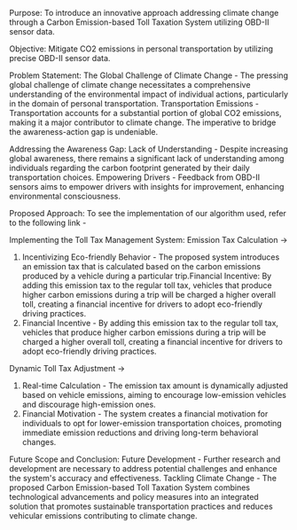 Purpose:
To introduce an innovative approach addressing climate change through a Carbon Emission-based Toll Taxation System utilizing OBD-II sensor data.

Objective:
Mitigate CO2 emissions in personal transportation by utilizing precise OBD-II sensor data.

Problem Statement:
The Global Challenge of Climate Change - The pressing global challenge of climate change necessitates a comprehensive understanding of the environmental impact of individual actions, particularly in the domain of personal transportation.
Transportation Emissions - Transportation accounts for a substantial portion of global CO2 emissions, making it a major contributor to climate change. The imperative to bridge the awareness-action gap is undeniable.

Addressing the Awareness Gap:
Lack of Understanding - Despite increasing global awareness, there remains a significant lack of understanding among individuals regarding the carbon footprint generated by their daily transportation choices.
Empowering Drivers - Feedback from OBD-II sensors aims to empower drivers with insights for improvement, enhancing environmental consciousness.

Proposed Approach:
To see the implementation of our algorithm used, refer to the following link - 

Implementing the Toll Tax Management System:
Emission Tax Calculation ->
1. Incentivizing Eco-friendly Behavior - The proposed system introduces an emission tax that is calculated based on the carbon emissions produced by a vehicle during a particular trip.Financial Incentive: By adding this emission tax to the regular toll tax, vehicles that produce higher carbon emissions during a trip will be charged a higher overall toll, creating a financial incentive for drivers to adopt eco-friendly driving practices.
2. Financial Incentive - By adding this emission tax to the regular toll tax, vehicles that produce higher carbon emissions during a trip will be charged a higher overall toll, creating a financial incentive for drivers to adopt eco-friendly driving practices.

Dynamic Toll Tax Adjustment ->
1. Real-time Calculation - The emission tax amount is dynamically adjusted based on vehicle emissions, aiming to encourage low-emission vehicles and discourage high-emission ones.
2. Financial Motivation - The system creates a financial motivation for individuals to opt for lower-emission transportation choices, promoting immediate emission reductions and driving long-term behavioral changes.


Future Scope and Conclusion:
Future Development - Further research and development are necessary to address potential challenges and enhance the system's accuracy and effectiveness.
Tackling Climate Change - The proposed Carbon Emission-based Toll Taxation System combines technological advancements and policy measures into an integrated solution that promotes sustainable transportation practices and reduces vehicular emissions contributing to climate change.
